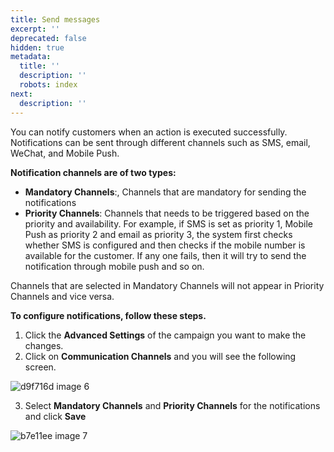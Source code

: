 ```yaml
---
title: Send messages
excerpt: ''
deprecated: false
hidden: true
metadata:
  title: ''
  description: ''
  robots: index
next:
  description: ''
---
```

You can notify customers when an action is executed successfully. Notifications can be sent through different channels such as SMS, email, WeChat, and Mobile Push. 

**Notification channels are of two types:**

* **Mandatory Channels**:, Channels that are mandatory for sending the notifications
* **Priority Channels**: Channels that needs to be triggered based on the priority and availability. For example, if SMS is set as priority 1, Mobile Push as priority 2 and email as priority 3, the system first checks whether SMS is configured and then checks if the mobile number is available for the customer. If any one fails, then it will try to send the notification through mobile push and so on.

Channels that are selected in Mandatory Channels will not appear in Priority Channels and vice versa.

**To configure notifications, follow these steps.**

1. Click the **Advanced Settings** of the campaign you want to make the changes.
2. Click on **Communication Channels** and you will see the following screen.

![d9f716d image 6](https://files.readme.io/d9f716d-image_6.png)

3. Select **Mandatory Channels** and **Priority Channels** for the notifications and click **Save**

![b7e11ee image 7](https://files.readme.io/b7e11ee-image_7.png)
